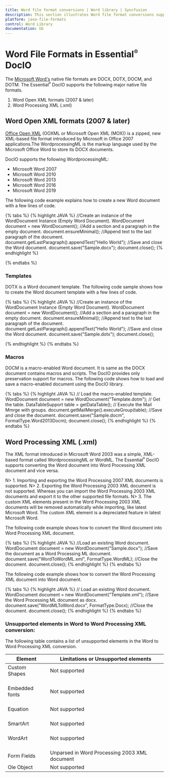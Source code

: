 ```yaml
---
title: Word file format conversions | Word library | Syncfusion
description: This section illustrates Word file format conversions supported in Syncfusion Java Word library (Essential DocIO)
platform: java-file-formats
control: Word Library
documentation: UG
---
```



# Word File Formats in Essential<sup style="font-size:70%">&reg;</sup> DocIO

The [Microsoft Word's](https://en.wikipedia.org/wiki/Microsoft_Word#) native file formats are DOCX, DOTX, DOCM, and DOTM. The Essential<sup style="font-size:70%">&reg;</sup> DocIO supports the following major native file formats.

1. Word Open XML formats (2007 & later)
2. Word Processing XML (.xml)

## Word Open XML formats (2007 & later)

[Office Open XML](http://en.wikipedia.org/wiki/Office_Open_XML#) (OOXML or Microsoft Open XML (MOX)) is a zipped, new XML-based file format introduced by Microsoft in Office 2007 applications.The WordprocessingML is the markup language used by the Microsoft Office Word to store its DOCX documents.

DocIO supports the following WordprocessingML:

* Microsoft Word 2007
* Microsoft Word 2010
* Microsoft Word 2013
* Microsoft Word 2016
* Microsoft Word 2019

The following code example explains how to create a new Word document with a few lines of code.

{% tabs %}
{% highlight JAVA %}
//Create an instance of the WordDocument Instance (Empty Word Document).
WordDocument document = new WordDocument();
//Add a section and a paragraph in the empty document.
document.ensureMinimal();
//Append text to the last paragraph of the document.
document.getLastParagraph().appendText("Hello World");
//Save and close the Word document.
document.save("Sample.docx");
document.close();
{% endhighlight %}

{% endtabs %}

### Templates

DOTX is a Word document template. The following code sample shows how to create the Word document template with a few lines of code.

{% tabs %}
{% highlight JAVA %}
//Create an instance of the WordDocument Instance (Empty Word Document).
WordDocument document = new WordDocument();
//Add a section and a paragraph in the empty document.
document.ensureMinimal();
//Append text to the last paragraph of the document.
document.getLastParagraph().appendText("Hello World");
//Save and close the Word document.
document.save("Sample.dotx");
document.close();

{% endhighlight %}
{% endtabs %}

### Macros

DOCM is a macro-enabled Word document. It is same as the DOCX document contains macros and scripts. The DocIO provides only preservation support for macros. The following code shows how to load and save a macro-enabled document using the DocIO library.

{% tabs %}
{% highlight JAVA %}
// Load the macro-enabled template.
WordDocument document = new WordDocument("Template.dotm");
// Get the table.
DataTableSupport table = getDataTable();
// Execute the Mail Mmrge with groups.
document.getMailMerge().executeGroup(table);
//Save and close the document.
document.save("Sample.docm", FormatType.Word2013Docm);
document.close();
{% endhighlight %}
{% endtabs %}

## Word Processing XML (.xml)

The XML format introduced in Microsoft Word 2003 was a simple, XML-based format called WordprocessingML or WordML.
The Essential<sup style="font-size:70%">&reg;</sup> DocIO supports converting the Word document into Word Processing XML document and vice versa.

N> 1. Importing and exporting the Word Processing 2007 XML documents is supported.
N> 2. Exporting the Word Processing 2003 XML document is not supported. Whereas you can import the Word Processing 2003 XML documents and export it to the other supported file formats.
N> 3. The custom XML elements present in the Word Processing 2003 XML documents will be removed automatically while importing, like latest Microsoft Word. The custom XML element is a depreciated feature in latest Microsoft Word.

The following code example shows how to convert the Word document into Word Processing XML document.

{% tabs %}
{% highlight JAVA %}
//Load an existing Word document.
WordDocument document = new WordDocument("Sample.docx");
//Save the document as a Word Processing ML document.
document.save("WordToWordML.xml", FormatType.WordML);
//Close the document.
document.close();
{% endhighlight %}
{% endtabs %}

The following code example shows how to convert the Word Processing XML document into Word document.

{% tabs %}
{% highlight JAVA %}
// Load an existing Word document. 
WordDocument document = new WordDocument("Template.xml");
//Save the Word Processing ML document as docx.
document.save("WordMLToWord.docx", FormatType.Docx);
//Close the document.
document.close();
{% endhighlight %}
{% endtabs %}

### Unsupported elements in Word to Word Processing XML conversion:

The following table contains a list of unsupported elements in the Word to Word Processing XML conversion.

<table>
<thead> 
<tr>
<th>Element</th>
<th>Limitations or Unsupported elements</th>
</tr>
</thead>
<tr>
<td>
Custom Shapes<br/><br/></td>
<td>
Not supported<br/><br/></td>
</tr>
<tr>
<td>
Embedded fonts<br/><br/></td>
<td>
Not supported<br/><br/></td>
</tr>
<tr>
<td>
Equation<br/><br/></td>
<td>
Not supported<br/><br/></td>
</tr>
<tr>
<td>
SmartArt<br/><br/></td>
<td>
Not supported<br/><br/></td>
</tr>
<tr>
<td>
WordArt<br/><br/></td>
<td>
Not supported<br/><br/></td>
</tr>
<tr>
<td>
Form Fields
</td>
<td>
Unparsed in Word Processing 2003 XML document
</td>
</tr>
<tr>
<td>
Ole Object
</td>
<td>
Not supported
</td>
</tr>
</table>
